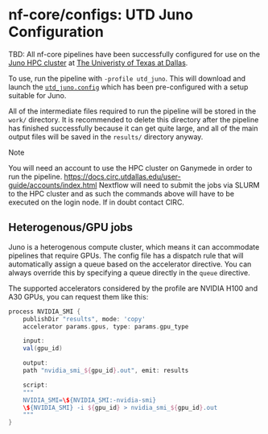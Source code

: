 # nf-core/configs: UTD Juno Configuration

TBD: All nf-core pipelines have been successfully configured for use on the [Juno HPC cluster](https://docs.circ.utdallas.edu/user-guide/systems/juno.html) at [The Univeristy of Texas at Dallas](https://www.utdallas.edu/).

To use, run the pipeline with `-profile utd_juno`. This will download and launch the [`utd_juno.config`](../conf/utd_juno.config) which has been pre-configured with a setup suitable for Juno.

All of the intermediate files required to run the pipeline will be stored in the `work/` directory. It is recommended to delete this directory after the pipeline has finished successfully because it can get quite large, and all of the main output files will be saved in the `results/` directory anyway.

> [!NOTE]
> You will need an account to use the HPC cluster on Ganymede in order to run the pipeline.
> https://docs.circ.utdallas.edu/user-guide/accounts/index.html
> Nextflow will need to submit the jobs via SLURM to the HPC cluster and as such the commands above will have to be executed on the login node.
> If in doubt contact CIRC.

## Heterogenous/GPU jobs

Juno is a heterogenous compute cluster, which means it can accommodate pipelines that require GPUs.
The config file has a dispatch rule that will automatically assign a queue based on the accelerator directive. You can always override this by specifying a queue directly in the `queue` directive.

The supported accelerators considered by the profile are NVIDIA H100 and A30 GPUs, you can request them like this:

```groovy
process NVIDIA_SMI {
    publishDir "results", mode: 'copy'
    accelerator params.gpus, type: params.gpu_type

    input:
    val(gpu_id)

    output:
    path "nvidia_smi_${gpu_id}.out", emit: results

    script:
    """
    NVIDIA_SMI=\${NVIDIA_SMI:-nvidia-smi}
    \${NVIDIA_SMI} -i ${gpu_id} > nvidia_smi_${gpu_id}.out
    """
}
```
